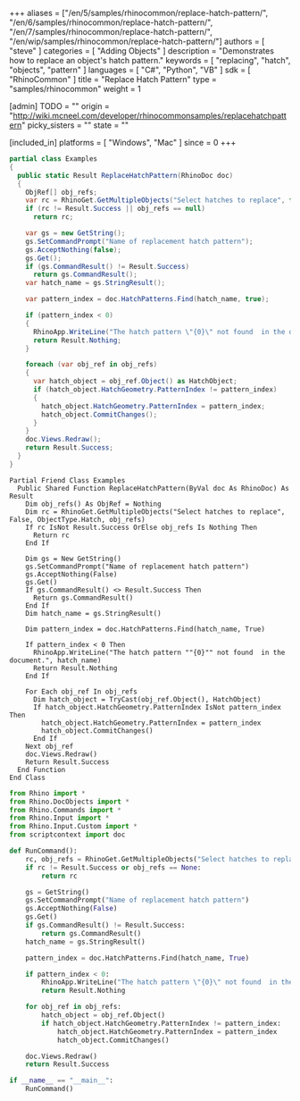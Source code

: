 +++
aliases = ["/en/5/samples/rhinocommon/replace-hatch-pattern/", "/en/6/samples/rhinocommon/replace-hatch-pattern/", "/en/7/samples/rhinocommon/replace-hatch-pattern/", "/en/wip/samples/rhinocommon/replace-hatch-pattern/"]
authors = [ "steve" ]
categories = [ "Adding Objects" ]
description = "Demonstrates how to replace an object's hatch pattern."
keywords = [ "replacing", "hatch", "objects", "pattern" ]
languages = [ "C#", "Python", "VB" ]
sdk = [ "RhinoCommon" ]
title = "Replace Hatch Pattern"
type = "samples/rhinocommon"
weight = 1

[admin]
TODO = ""
origin = "http://wiki.mcneel.com/developer/rhinocommonsamples/replacehatchpattern"
picky_sisters = ""
state = ""

[included_in]
platforms = [ "Windows", "Mac" ]
since = 0
+++

<div class="codetab-content" id="cs">

```cs
partial class Examples
{
  public static Result ReplaceHatchPattern(RhinoDoc doc)
  {
    ObjRef[] obj_refs;
    var rc = RhinoGet.GetMultipleObjects("Select hatches to replace", false, ObjectType.Hatch, out obj_refs);
    if (rc != Result.Success || obj_refs == null)
      return rc;

    var gs = new GetString();
    gs.SetCommandPrompt("Name of replacement hatch pattern");
    gs.AcceptNothing(false);
    gs.Get();
    if (gs.CommandResult() != Result.Success)
      return gs.CommandResult();
    var hatch_name = gs.StringResult();

    var pattern_index = doc.HatchPatterns.Find(hatch_name, true);

    if (pattern_index < 0)
    {
      RhinoApp.WriteLine("The hatch pattern \"{0}\" not found  in the document.", hatch_name);
      return Result.Nothing;
    }

    foreach (var obj_ref in obj_refs)
    {
      var hatch_object = obj_ref.Object() as HatchObject;
      if (hatch_object.HatchGeometry.PatternIndex != pattern_index)
      {
        hatch_object.HatchGeometry.PatternIndex = pattern_index;
        hatch_object.CommitChanges();
      }
    }
    doc.Views.Redraw();
    return Result.Success;
  }
}
```

</div>


<div class="codetab-content" id="vb">

```vbnet
Partial Friend Class Examples
  Public Shared Function ReplaceHatchPattern(ByVal doc As RhinoDoc) As Result
	Dim obj_refs() As ObjRef = Nothing
	Dim rc = RhinoGet.GetMultipleObjects("Select hatches to replace", False, ObjectType.Hatch, obj_refs)
	If rc IsNot Result.Success OrElse obj_refs Is Nothing Then
	  Return rc
	End If

	Dim gs = New GetString()
	gs.SetCommandPrompt("Name of replacement hatch pattern")
	gs.AcceptNothing(False)
	gs.Get()
	If gs.CommandResult() <> Result.Success Then
	  Return gs.CommandResult()
	End If
	Dim hatch_name = gs.StringResult()

	Dim pattern_index = doc.HatchPatterns.Find(hatch_name, True)

	If pattern_index < 0 Then
	  RhinoApp.WriteLine("The hatch pattern ""{0}"" not found  in the document.", hatch_name)
	  Return Result.Nothing
	End If

	For Each obj_ref In obj_refs
	  Dim hatch_object = TryCast(obj_ref.Object(), HatchObject)
	  If hatch_object.HatchGeometry.PatternIndex IsNot pattern_index Then
		hatch_object.HatchGeometry.PatternIndex = pattern_index
		hatch_object.CommitChanges()
	  End If
	Next obj_ref
	doc.Views.Redraw()
	Return Result.Success
  End Function
End Class
```

</div>


<div class="codetab-content" id="py">

```python
from Rhino import *
from Rhino.DocObjects import *
from Rhino.Commands import *
from Rhino.Input import *
from Rhino.Input.Custom import *
from scriptcontext import doc

def RunCommand():
    rc, obj_refs = RhinoGet.GetMultipleObjects("Select hatches to replace", False, ObjectType.Hatch)
    if rc != Result.Success or obj_refs == None:
        return rc

    gs = GetString()
    gs.SetCommandPrompt("Name of replacement hatch pattern")
    gs.AcceptNothing(False)
    gs.Get()
    if gs.CommandResult() != Result.Success:
        return gs.CommandResult()
    hatch_name = gs.StringResult()

    pattern_index = doc.HatchPatterns.Find(hatch_name, True)

    if pattern_index < 0:
        RhinoApp.WriteLine("The hatch pattern \"{0}\" not found  in the document.", hatch_name)
        return Result.Nothing

    for obj_ref in obj_refs:
        hatch_object = obj_ref.Object()
        if hatch_object.HatchGeometry.PatternIndex != pattern_index:
            hatch_object.HatchGeometry.PatternIndex = pattern_index
            hatch_object.CommitChanges()

    doc.Views.Redraw()
    return Result.Success

if __name__ == "__main__":
    RunCommand()
```

</div>
